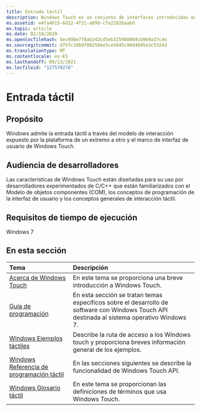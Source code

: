 ```yaml
---
title: Entrada táctil
description: Windows Touch es un conjunto de interfaces introducidas en Windows 7.
ms.assetid: e4fa4615-6d12-4f21-a899-cfa2282baa6d
ms.topic: article
ms.date: 02/18/2020
ms.openlocfilehash: 5ec898e7f8ab242cd5eb325988004cb969a37c4e
ms.sourcegitcommit: d75fc10b9f0825bbe5ce5045c90d4045e3c53243
ms.translationtype: MT
ms.contentlocale: es-ES
ms.lasthandoff: 09/13/2021
ms.locfileid: "127570276"
---
```

# <a name="touch-input"></a>Entrada táctil

## <a name="purpose"></a>Propósito

Windows admite la entrada táctil a través del modelo de interacción expuesto por la plataforma de un extremo a otro y el marco de interfaz de usuario de Windows Touch.

## <a name="developer-audience"></a>Audiencia de desarrolladores

Las características de Windows Touch están diseñadas para su uso por desarrolladores experimentados de C/C++ que están familiarizados con el Modelo de objetos componentes (COM), los conceptos de programación de la interfaz de usuario y los conceptos generales de interacción táctil.

## <a name="run-time-requirements"></a>Requisitos de tiempo de ejecución

Windows 7

## <a name="in-this-section"></a>En esta sección

| Tema | Descripción |
|:---|:---|
| [Acerca de Windows Touch](about-the-multi-touch-sdk.md)<br/> | En este tema se proporciona una breve introducción a Windows Touch.<br/>     |
| [Guía de programación](programming-guide.md)<br/>           | En esta sección se tratan temas específicos sobre el desarrollo de software con Windows Touch API destinada al sistema operativo Windows 7.<br/> |
| [Windows Ejemplos táctiles](windows-touch-samples.md)<br/>   | Describe la ruta de acceso a los Windows touch y proporciona breves información general de los ejemplos.<br/>                  |
| [Windows Referencia de programación táctil](windows-touch-programming-reference.md)<br/> | En las secciones siguientes se describe la funcionalidad de Windows Touch API.<br/>       |
| [Windows Glosario táctil](glossary.md)<br/>               | En este tema se proporcionan las definiciones de términos que usa Windows Touch.<br/>      |
